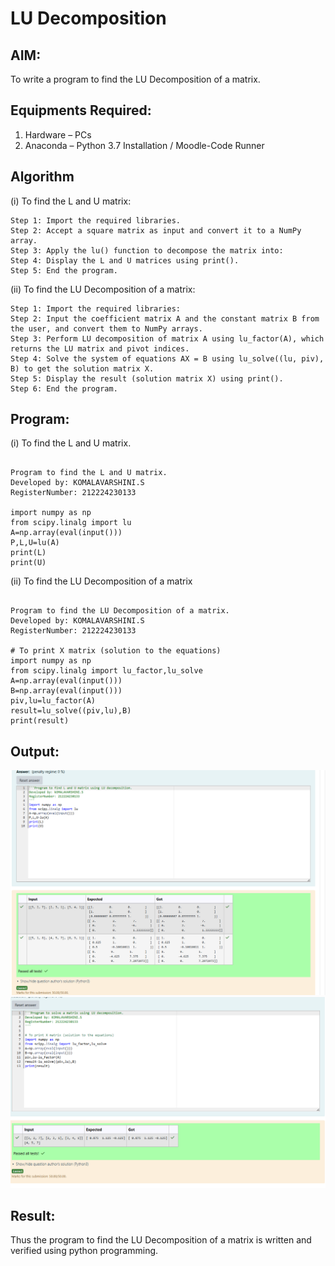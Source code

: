 # LU Decomposition 

## AIM:
To write a program to find the LU Decomposition of a matrix.

## Equipments Required:
1. Hardware – PCs
2. Anaconda – Python 3.7 Installation / Moodle-Code Runner

## Algorithm
(i) To find the L and U matrix:
```
Step 1: Import the required libraries.
Step 2: Accept a square matrix as input and convert it to a NumPy array.
Step 3: Apply the lu() function to decompose the matrix into:
Step 4: Display the L and U matrices using print().
Step 5: End the program.
```

(ii) To find the LU Decomposition of a matrix:
```
Step 1: Import the required libraries:
Step 2: Input the coefficient matrix A and the constant matrix B from the user, and convert them to NumPy arrays.
Step 3: Perform LU decomposition of matrix A using lu_factor(A), which returns the LU matrix and pivot indices.
Step 4: Solve the system of equations AX = B using lu_solve((lu, piv), B) to get the solution matrix X.
Step 5: Display the result (solution matrix X) using print().
Step 6: End the program.
```
## Program:
(i) To find the L and U matrix.

```

Program to find the L and U matrix.
Developed by: KOMALAVARSHINI.S
RegisterNumber: 212224230133

import numpy as np
from scipy.linalg import lu
A=np.array(eval(input()))
P,L,U=lu(A)
print(L)
print(U)

```
(ii) To find the LU Decomposition of a matrix
```

Program to find the LU Decomposition of a matrix.
Developed by: KOMALAVARSHINI.S
RegisterNumber: 212224230133

# To print X matrix (solution to the equations)
import numpy as np
from scipy.linalg import lu_factor,lu_solve
A=np.array(eval(input()))
B=np.array(eval(input()))
piv,lu=lu_factor(A)
result=lu_solve((piv,lu),B)
print(result)

```

## Output:

![alt text](5a.png)
![alt text](5b.png)




## Result:
Thus the program to find the LU Decomposition of a matrix is written and verified using python programming.

